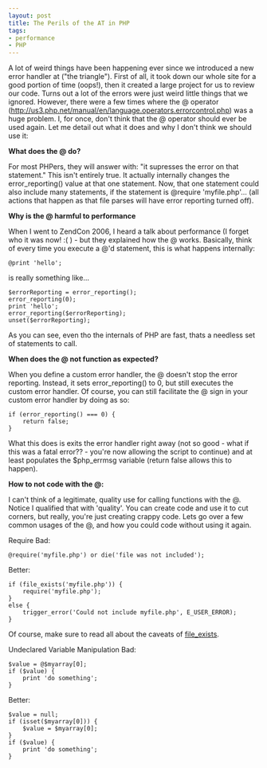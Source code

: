 ```yaml
---
layout: post
title: The Perils of the AT in PHP
tags:
- performance
- PHP
---
```


A lot of weird things have been happening ever since we introduced a new error handler at ("the triangle").  First of all, it took down our whole site for a good portion of time (oops!), then it created a large project for us to review our code.  Turns out a lot of the errors were just weird little things that we ignored.  However, there were a few times where the @ operator (http://us3.php.net/manual/en/language.operators.errorcontrol.php) was a huge problem.  I, for once, don't think that the @ operator should ever be used again.  Let me detail out what it does and why I don't think we should use it:

**What does the @ do?**

For most PHPers, they will answer with: "it supresses the error on that statement."  This isn't entirely true.  It actually internally changes the error_reporting() value at that one statement.  Now, that one statement could also include many statements, if the statement is @require 'myfile.php'... (all actions that happen as that file parses will have error reporting turned off).

**Why is the @ harmful to performance**

When I went to ZendCon 2006, I heard a talk about performance (I forget who it was now! :( ) - but they explained how the @ works.  Basically, think of every time you execute a @'d statement, this is what happens internally:

```php?start_inline=1
@print 'hello';
```

is really something like...

```php?start_inline=1
$errorReporting = error_reporting();
error_reporting(0);
print 'hello';
error_reporting($errorReporting);
unset($errorReporting);
```
    
As you can see, even tho the internals of PHP are fast, thats a needless set of statements to call.

**When does the @ not function as expected?**

When you define a custom error handler, the @ doesn't stop the error reporting.  Instead, it sets error_reporting() to 0, but still executes the custom error handler.  Of course, you can still facilitate the @ sign in your custom error handler by doing as so:

```php?start_inline=1
if (error_reporting() === 0) {
    return false;
}
```
    
What this does is exits the error handler right away (not so good - what if this was a fatal error?? - you're now allowing the script to continue) and at least populates the $php_errmsg variable (return false allows this to happen).

**How to not code with the @:**

I can't think of a legitimate, quality use for calling functions with the @.  Notice I qualified that with 'quality'.  You can create code and use it to cut corners, but really, you're just creating crappy code.  Lets go over a few common usages of the @, and how you could code without using it again.

Require
Bad:

```php?start_inline=1
@require('myfile.php') or die('file was not included');
```
    
Better:

```php?start_inline=1
if (file_exists('myfile.php')) {
    require('myfile.php');
}
else {
    trigger_error('Could not include myfile.php', E_USER_ERROR);
}
```
    
Of course, make sure to read all about the caveats of [file_exists](http://us3.php.net/manual/en/function.is-readable.php).

Undeclared Variable Manipulation
Bad:

```php?start_inline=1
$value = @$myarray[0];
if ($value) {
    print 'do something';
}
```

Better:

```php?start_inline=1
$value = null;
if (isset($myarray[0])) {
    $value = $myarray[0];
}
if ($value) {
    print 'do something';
}
```
    
